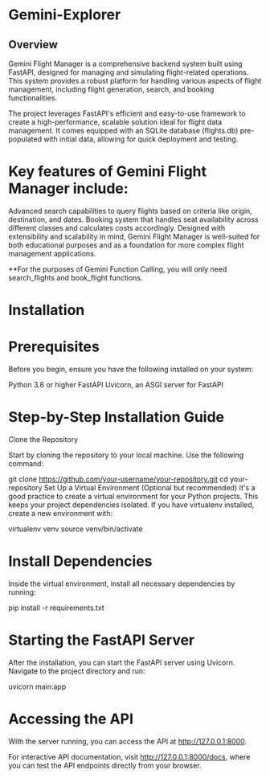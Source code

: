 # Gemini-Explorer
<h2> Overview </h2>
Gemini Flight Manager is a comprehensive backend system built using FastAPI, designed for managing and simulating flight-related operations. This system provides a robust platform for handling various aspects of flight management, including flight generation, search, and booking functionalities.

The project leverages FastAPI's efficient and easy-to-use framework to create a high-performance, scalable solution ideal for flight data management. It comes equipped with an SQLite database (flights.db) pre-populated with initial data, allowing for quick deployment and testing.

# Key features of Gemini Flight Manager include:

Advanced search capabilities to query flights based on criteria like origin, destination, and dates.
Booking system that handles seat availability across different classes and calculates costs accordingly.
Designed with extensibility and scalability in mind, Gemini Flight Manager is well-suited for both educational purposes and as a foundation for more complex flight management applications.

**For the purposes of Gemini Function Calling, you will only need search_flights and book_flight functions.

# Installation
# Prerequisites
Before you begin, ensure you have the following installed on your system:

Python 3.6 or higher
FastAPI
Uvicorn, an ASGI server for FastAPI
# Step-by-Step Installation Guide
Clone the Repository

Start by cloning the repository to your local machine. Use the following command:

git clone https://github.com/your-username/your-repository.git
cd your-repository
Set Up a Virtual Environment (Optional but recommended)
It's a good practice to create a virtual environment for your Python projects. This keeps your project dependencies isolated. If you have virtualenv installed, create a new environment with:

virtualenv venv
source venv/bin/activate
# Install Dependencies
Inside the virtual environment, install all necessary dependencies by running:

pip install -r requirements.txt
# Starting the FastAPI Server
After the installation, you can start the FastAPI server using Uvicorn. Navigate to the project directory and run:

uvicorn main:app
# Accessing the API
With the server running, you can access the API at http://127.0.0.1:8000.

For interactive API documentation, visit http://127.0.0.1:8000/docs, where you can test the API endpoints directly from your browser.
